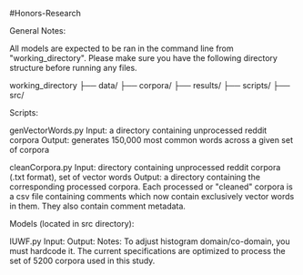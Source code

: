 #Honors-Research

General Notes:

All models are expected to be ran in the command line from "working_directory". Please make sure you have the following directory structure before running any files. 

working_directory
├── data/
    ├── corpora/
    ├── results/
├── scripts/
├── src/


Scripts:

genVectorWords.py
Input: a directory containing unprocessed reddit corpora
Output: generates 150,000 most common words across a given set of corpora

cleanCorpora.py
Input: directory containing unprocessed reddit corpora (.txt format), set of vector words
Output: a directory containing the corresponding processed corpora. Each processed or "cleaned" corpora is a csv file containing comments which now contain exclusively vector words in them. They also contain comment metadata.



Models (located in src directory):

IUWF.py
Input:
Output:
Notes: To adjust histogram domain/co-domain, you must hardcode it. The current specifications are optimized to process the set of 5200 corpora used in this study.
